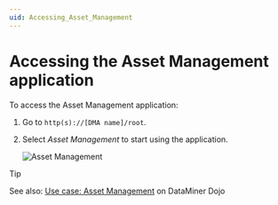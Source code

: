 ```yaml
---
uid: Accessing_Asset_Management
---
```


# Accessing the Asset Management application

To access the Asset Management application:

1. Go to `http(s)://[DMA name]/root`.

1. Select *Asset Management* to start using the application.

   ![Asset Management](~/user-guide/images/Asset_Management_Icon.png)

> [!TIP]
> See also: [Use case: Asset Management](https://community.dataminer.services/use-case/asset-management/) on DataMiner Dojo